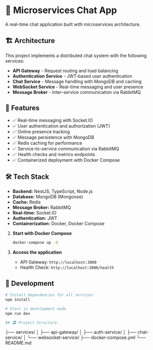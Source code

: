 # 💬 Microservices Chat App

A real-time chat application built with microservices architecture.

## 🏗️ Architecture

This project implements a distributed chat system with the following services:

- **API Gateway** - Request routing and load balancing
- **Authentication Service** - JWT-based user authentication
- **Chat Service** - Message handling with MongoDB and caching
- **WebSocket Service** - Real-time messaging and user presence
- **Message Broker** - Inter-service communication via RabbitMQ

## 🚀 Features

- ✅ Real-time messaging with Socket.IO
- ✅ User authentication and authorization (JWT)
- ✅ Online presence tracking
- ✅ Message persistence with MongoDB
- ✅ Redis caching for performance
- ✅ Service-to-service communication via RabbitMQ
- ✅ Health checks and metrics endpoints
- ✅ Containerized deployment with Docker Compose

## 🛠️ Tech Stack

- **Backend:** NestJS, TypeScript, Node.js
- **Database:** MongoDB (Mongoose)
- **Cache:** Redis
- **Message Broker:** RabbitMQ
- **Real-time:** Socket.IO
- **Authentication:** JWT
- **Containerization:** Docker, Docker Compose

2. **Start with Docker Compose**
   ```bash
   docker-compose up -d
   ```

3. **Access the application**
   - API Gateway: `http://localhost:3000`
   - Health Check: `http://localhost:3000/health`

## 🔧 Development

```bash
# Install dependencies for all services
npm install

# Start in development mode
npm run dev

## 🏛️ Project Structure
```
├── services/
│   ├── api-gateway/
│   ├── auth-service/
│   ├── chat-service/
│   └── websocket-service/
├── docker-compose.yml
└── README.md
```
